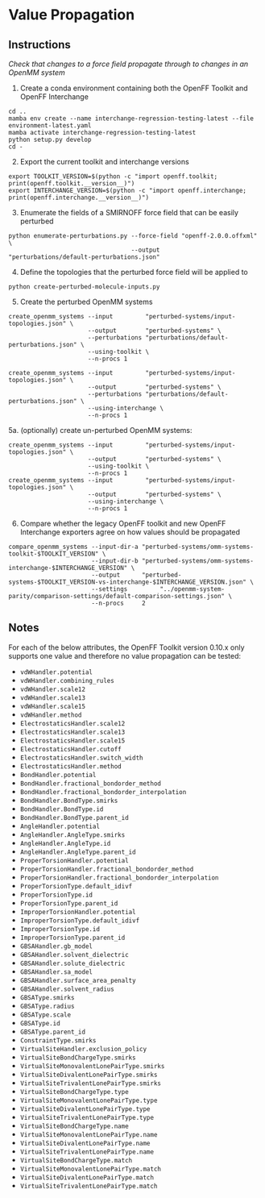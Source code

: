# Value Propagation

## Instructions

*Check that changes to a force field propagate through to changes in an OpenMM system*

1. Create a conda environment containing both the OpenFF Toolkit and OpenFF Interchange

```shell
cd ..
mamba env create --name interchange-regression-testing-latest --file environment-latest.yaml
mamba activate interchange-regression-testing-latest
python setup.py develop
cd -
```

2. Export the current toolkit and interchange versions

```shell
export TOOLKIT_VERSION=$(python -c "import openff.toolkit; print(openff.toolkit.__version__)")
export INTERCHANGE_VERSION=$(python -c "import openff.interchange; print(openff.interchange.__version__)")
```

3. Enumerate the fields of a SMIRNOFF force field that can be easily perturbed

```shell
python enumerate-perturbations.py --force-field "openff-2.0.0.offxml" \
                                  --output      "perturbations/default-perturbations.json"
```

4. Define the topologies that the perturbed force field will be applied to

```shell
python create-perturbed-molecule-inputs.py
```

5. Create the perturbed OpenMM systems

```shell
create_openmm_systems --input         "perturbed-systems/input-topologies.json" \
                      --output        "perturbed-systems" \
                      --perturbations "perturbations/default-perturbations.json" \
                      --using-toolkit \
                      --n-procs 1
                      
create_openmm_systems --input         "perturbed-systems/input-topologies.json" \
                      --output        "perturbed-systems" \
                      --perturbations "perturbations/default-perturbations.json" \
                      --using-interchange \
                      --n-procs 1
```

5a. (optionally) create un-perturbed OpenMM systems:

```shell
create_openmm_systems --input         "perturbed-systems/input-topologies.json" \
                      --output        "perturbed-systems" \
                      --using-toolkit \
                      --n-procs 1
create_openmm_systems --input         "perturbed-systems/input-topologies.json" \
                      --output        "perturbed-systems" \
                      --using-interchange \
                      --n-procs 1
```

6. Compare whether the legacy OpenFF toolkit and new OpenFF Interchange exporters agree on how values
   should be propagated

```shell
compare_openmm_systems --input-dir-a "perturbed-systems/omm-systems-toolkit-$TOOLKIT_VERSION" \
                       --input-dir-b "perturbed-systems/omm-systems-interchange-$INTERCHANGE_VERSION" \
                       --output      "perturbed-systems-$TOOLKIT_VERSION-vs-interchange-$INTERCHANGE_VERSION.json" \
                       --settings         "../openmm-system-parity/comparison-settings/default-comparison-settings.json" \
                       --n-procs     2
```

## Notes

For each of the below attributes, the OpenFF Toolkit version 0.10.x only supports one value and therefore no value 
propagation can be tested:

* `vdWHandler.potential`
* `vdWHandler.combining_rules`
* `vdWHandler.scale12`
* `vdWHandler.scale13`
* `vdWHandler.scale15`
* `vdWHandler.method`
* `ElectrostaticsHandler.scale12`
* `ElectrostaticsHandler.scale13`
* `ElectrostaticsHandler.scale15`
* `ElectrostaticsHandler.cutoff`
* `ElectrostaticsHandler.switch_width`
* `ElectrostaticsHandler.method`
* `BondHandler.potential`
* `BondHandler.fractional_bondorder_method`
* `BondHandler.fractional_bondorder_interpolation`
* `BondHandler.BondType.smirks`
* `BondHandler.BondType.id`
* `BondHandler.BondType.parent_id`
* `AngleHandler.potential`
* `AngleHandler.AngleType.smirks`
* `AngleHandler.AngleType.id`
* `AngleHandler.AngleType.parent_id`
* `ProperTorsionHandler.potential`
* `ProperTorsionHandler.fractional_bondorder_method`
* `ProperTorsionHandler.fractional_bondorder_interpolation`
* `ProperTorsionType.default_idivf`
* `ProperTorsionType.id`
* `ProperTorsionType.parent_id`
* `ImproperTorsionHandler.potential`
* `ImproperTorsionType.default_idivf`
* `ImproperTorsionType.id`
* `ImproperTorsionType.parent_id`
* `GBSAHandler.gb_model`
* `GBSAHandler.solvent_dielectric`
* `GBSAHandler.solute_dielectric`
* `GBSAHandler.sa_model`
* `GBSAHandler.surface_area_penalty`
* `GBSAHandler.solvent_radius`
* `GBSAType.smirks`
* `GBSAType.radius`
* `GBSAType.scale`
* `GBSAType.id`
* `GBSAType.parent_id`
* `ConstraintType.smirks`
* `VirtualSiteHandler.exclusion_policy`
* `VirtualSiteBondChargeType.smirks`
* `VirtualSiteMonovalentLonePairType.smirks`
* `VirtualSiteDivalentLonePairType.smirks`
* `VirtualSiteTrivalentLonePairType.smirks`
* `VirtualSiteBondChargeType.type`
* `VirtualSiteMonovalentLonePairType.type`
* `VirtualSiteDivalentLonePairType.type`
* `VirtualSiteTrivalentLonePairType.type`
* `VirtualSiteBondChargeType.name`
* `VirtualSiteMonovalentLonePairType.name`
* `VirtualSiteDivalentLonePairType.name`
* `VirtualSiteTrivalentLonePairType.name`
* `VirtualSiteBondChargeType.match`
* `VirtualSiteMonovalentLonePairType.match`
* `VirtualSiteDivalentLonePairType.match`
* `VirtualSiteTrivalentLonePairType.match`